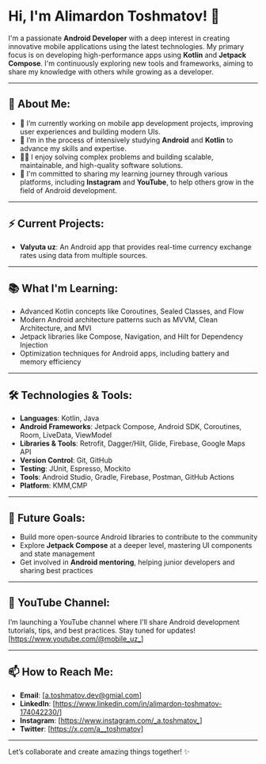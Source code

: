 # Hi, I'm Alimardon Toshmatov! 👋

I'm a passionate **Android Developer** with a deep interest in creating innovative mobile applications using the latest technologies. My primary focus is on developing high-performance apps using **Kotlin** and **Jetpack Compose**. I'm continuously exploring new tools and frameworks, aiming to share my knowledge with others while growing as a developer.

---

## 💼 About Me:
- 🔭 I’m currently working on mobile app development projects, improving user experiences and building modern UIs.
- 🌱 I’m in the process of intensively studying **Android** and **Kotlin** to advance my skills and expertise.
- 👨‍💻 I enjoy solving complex problems and building scalable, maintainable, and high-quality software solutions.
- 📢 I'm committed to sharing my learning journey through various platforms, including **Instagram** and **YouTube**, to help others grow in the field of Android development.

---

## ⚡ Current Projects:
- **Valyuta uz**: An Android app that provides real-time currency exchange rates using data from multiple sources.
  
---

## 📚 What I'm Learning:
- Advanced Kotlin concepts like Coroutines, Sealed Classes, and Flow
- Modern Android architecture patterns such as MVVM, Clean Architecture, and MVI
- Jetpack libraries like Compose, Navigation, and Hilt for Dependency Injection
- Optimization techniques for Android apps, including battery and memory efficiency

---

## 🛠️ Technologies & Tools:
- **Languages**: Kotlin, Java
- **Android Frameworks**: Jetpack Compose, Android SDK, Coroutines, Room, LiveData, ViewModel
- **Libraries & Tools**: Retrofit, Dagger/Hilt, Glide, Firebase, Google Maps API
- **Version Control**: Git, GitHub
- **Testing**: JUnit, Espresso, Mockito
- **Tools**: Android Studio, Gradle, Firebase, Postman, GitHub Actions
- **Platform**: KMM,CMP

---

## 🚀 Future Goals:
- Build more open-source Android libraries to contribute to the community
- Explore **Jetpack Compose** at a deeper level, mastering UI components and state management
- Get involved in **Android mentoring**, helping junior developers and sharing best practices

---

## 🎥 YouTube Channel:
I’m launching a YouTube channel where I'll share Android development tutorials, tips, and best practices. Stay tuned for updates!
[https://www.youtube.com/@mobile_uz_]

---

## 📫 How to Reach Me:
- **Email**: [a.toshmatov.dev@gmial.com]
- **LinkedIn**: [https://www.linkedin.com/in/alimardon-toshmatov-174042230/]
- **Instagram**: [https://www.instagram.com/_a.toshmatov_]
- **Twitter**: [https://x.com/a__toshmatov]

---

Let’s collaborate and create amazing things together! ✨
